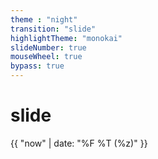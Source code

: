 ```yaml
---
theme : "night"
transition: "slide"
highlightTheme: "monokai"
slideNumber: true
mouseWheel: true
bypass: true
---
```


# slide
{{ "now" | date: "%F %T (%z)" }}
